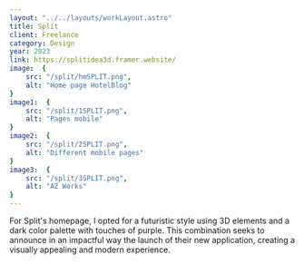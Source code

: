 ```yaml
---
layout: "../../layouts/workLayout.astro"
title: Split
client: Freelance
category: Design
year: 2023
link: https://splitidea3d.framer.website/
image:  {
    src: "/split/hmSPLIT.png",
    alt: "Home page HotelBlog"
}
image1:  {
    src: "/split/1SPLIT.png",
    alt: "Pages mobile"
}
image2:  {
    src: "/split/2SPLIT.png",
    alt: "Different mobile pages"
}
image3:  {
    src: "/split/3SPLIT.png",
    alt: "AZ Works"
}
---
```


For Split's homepage, I opted for a futuristic style using 3D elements and a dark color palette with touches of purple. This combination seeks to announce in an impactful way the launch of their new application, creating a visually appealing and modern experience.
